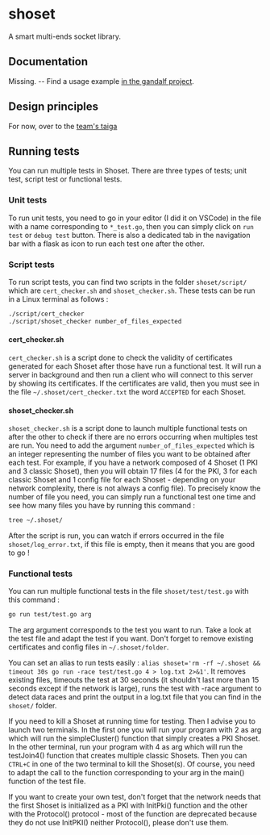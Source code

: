 # shoset

A smart multi-ends socket library.

## Documentation

Missing. -- Find a usage example [in the gandalf project](https://github.com/ditrit/gandalf-core/blob/master/aggregator/aggregator.go).

## Design principles

For now, over to the [team's taiga](https://taiga.orness.com/project/xavier-namt/wiki/shoset)

## Running tests

You can run multiple tests in Shoset. There are three types of tests; unit test, script test or functional tests. 

### Unit tests
To run unit tests, you need to go in your editor (I did it on VSCode) in the file with a name corresponding to `*_test.go`, then you can simply click on `run test` or `debug test` button. There is also a dedicated tab in the navigation bar with a flask as icon to run each test one after the other.

### Script tests
To run script tests, you can find two scripts in the folder `shoset/script/` which are `cert_checker.sh` and `shoset_checker.sh`. These tests can be run in a Linux terminal as follows :

```txt
./script/cert_checker
./script/shoset_checker number_of_files_expected
```

#### cert_checker.sh
`cert_checker.sh` is a script done to check the validity of certificates generated for each Shoset after those have run a functional test. It will run a server in background and then run a client who will connect to this server by showing its certificates. If the certificates are valid, then you must see in the file `~/.shoset/cert_checker.txt` the word `ACCEPTED` for each Shoset.

#### shoset_checker.sh
`shoset_checker.sh` is a script done to launch multiple functional tests on after the other to check if there are no errors occurring when multiples test are run. You need to add the argument `number_of_files_expected` which is an integer representing the number of files you want to be obtained after each test. For example, if you have a network composed of 4 Shoset (1 PKI and 3 classic Shoset), then you will obtain 17 files (4 for the PKI, 3 for each classic Shoset and 1 config file for each Shoset - depending on your network complexity, there is not always a config file). To precisely know the number of file you need, you can simply run a functional test one time and see how many files you have by running this command :
```txt
tree ~/.shoset/
```
After the script is run, you can watch if errors occurred in the file `shoset/log_error.txt`, if this file is empty, then it means that you are good to go !

### Functional tests

You can run multiple functional tests in the file `shoset/test/test.go` with this command : 
```txt
go run test/test.go arg
```
The arg argument corresponds to the test you want to run. Take a look at the test file and adapt the test if you want. Don't forget to remove existing certificates and config files in `~/.shoset/folder`.

You can set an alias to run tests easily : `alias shoset='rm -rf ~/.shoset && timeout 30s go run -race test/test.go 4 > log.txt 2>&1'`. It removes existing files, timeouts the test at 30 seconds (it shouldn't last more than 15 seconds except if the network is large), runs the test with -race argument to detect data races and print the output in a log.txt file that you can find in the `shoset/` folder.

If you need to kill a Shoset at running time for testing. Then I advise you to launch two terminals. In the first one you will run your program with 2 as arg which will run the simpleCluster() function that simply creates a PKI Shoset. In the other terminal, run your program with 4 as arg which will run the testJoin4() function that creates multiple classic Shosets. Then you can `CTRL+C` in one of the two terminal to kill the Shoset(s). Of course, you need to adapt the call to the function corresponding to your arg in the main() function of the test file.

If you want to create your own test, don't forget that the network needs that the first Shoset is initialized as a PKI with InitPki() function and the other with the Protocol() protocol - most of the function are deprecated because they do not use InitPKI() neither Protocol(), please don't use them.
